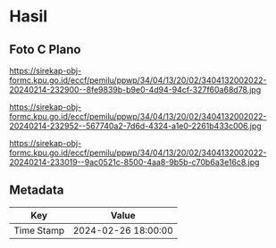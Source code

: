 # Hasil

## Foto C Plano

https://sirekap-obj-formc.kpu.go.id/eccf/pemilu/ppwp/34/04/13/20/02/3404132002022-20240214-232900--8fe9839b-b9e0-4d94-94cf-327f60a68d78.jpg

https://sirekap-obj-formc.kpu.go.id/eccf/pemilu/ppwp/34/04/13/20/02/3404132002022-20240214-232952--567740a2-7d6d-4324-a1e0-2261b433c006.jpg

https://sirekap-obj-formc.kpu.go.id/eccf/pemilu/ppwp/34/04/13/20/02/3404132002022-20240214-233019--9ac0521c-8500-4aa8-9b5b-c70b6a3e16c8.jpg


## Metadata

| Key        | Value               |
| ---------- | ------------------- |
| Time Stamp | 2024-02-26 18:00:00 |




